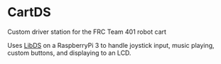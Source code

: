 # CartDS
Custom driver station for the FRC Team 401 robot cart

Uses [LibDS](https://github.com/FRC-Utilities/LibDS) on a RaspberryPi 3 to handle joystick input, music playing, custom buttons, and displaying to an LCD.
